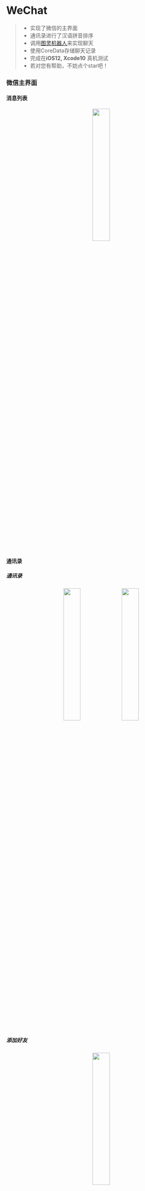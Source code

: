 # WeChat 

>- 实现了微信的主界面
>- 通讯录进行了汉语拼音排序
>- 调用[图灵机器人](http://www.tuling123.com/help/h_cent_iossdk.jhtml?nav=doc)来实现聊天
>- 使用CoreData存储聊天记录
>- 完成在**iOS12, Xcode10** 真机测试 
>- 若对您有帮助，不妨点个star吧！

### 微信主界面
#### 消息列表

<center>
<img src="https://github.com/zk31601102/drogozhang.github.io/raw/master/School/iOS/chatList.PNG" width="30%" height="30%" />

</center>

#### 通讯录
##### 通讯录
<center>
<img src="https://github.com/zk31601102/drogozhang.github.io/raw/master/School/iOS/contact1.PNG" width="30%" height="30%" />           <img src="https://github.com/zk31601102/drogozhang.github.io/raw/master/School/iOS/contact2.PNG" width="30%" height="30%" />

</center>

##### 添加好友

<center>
<img src="https://github.com/zk31601102/drogozhang.github.io/raw/master/School/iOS/addFriend.PNG" width="30%" height="30%" />

</center>

#### 发现
<center>
<img src="https://github.com/zk31601102/drogozhang.github.io/raw/master/School/iOS/discover.PNG" width="30%" height="30%" />

</center>

#### 我
##### 我

<center>
<img src="https://github.com/zk31601102/drogozhang.github.io/raw/master/School/iOS/me.PNG" width="30%" height="30%" />

</center>

##### 关于微信
<center>
<img src="https://github.com/zk31601102/drogozhang.github.io/raw/master/School/iOS/aboutWeChat.PNG" width="30%" height="30%" />

</center>

### 图灵机器人聊天
<center>
<img src="https://github.com/zk31601102/drogozhang.github.io/raw/master/School/iOS/Turing.PNG" width="30%" height="30%" />

</center>

### Main.Storyboard
<center>
<img src="https://github.com/zk31601102/drogozhang.github.io/raw/master/School/iOS/storyboard.jpg" width="30%" height="30%" />
</center>
